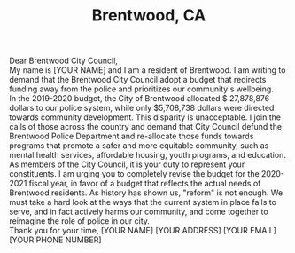 ---
title: "Brentwood, CA"
permalink: "/brentwood"
name: "Letter to Mayor and City Council"
city: "Brentwood"
state: "CA"
layout: "email"
recipients:
- CityAttorney@brentwoodca.gov
- CityClerk@brentwoodca.gov
- btaylor@brentwoodca.gov
- jbryant@brentwoodca.gov
- jrodriguez@brentwoodca.gov
- krarey@brentwoodca.gov
- cstaton@brentwoodca.gov
- CityCouncil@brentwoodca.gov
body: |-
  Dear Brentwood City Council,

  My name is [YOUR NAME] and I am a resident of Brentwood. I am writing to demand that the Brentwood City Council adopt a budget that redirects funding away from the police and prioritizes our community's wellbeing.

  In the 2019-2020 budget, the City of Brentwood allocated $ 27,878,876 dollars to our police system, while only $5,708,738 dollars were directed towards community development. This disparity is unacceptable. I join the calls of those across the country and demand that City Council defund the Brentwood Police Department and re-allocate those funds towards programs that promote a safer and more equitable community, such as mental health services, affordable housing, youth programs, and education.

  As members of the City Council, it is your duty to represent your constituents. I am urging you to completely revise the budget for the 2020-2021 fiscal year, in favor of a budget that reflects the actual needs of Brentwood residents. As history has shown us, "reform" is not enough. We must take a hard look at the ways that the current system in place fails to serve, and in fact actively harms our community, and come together to reimagine the role of police in our city.

  Thank you for your time,
  [YOUR NAME]
  [YOUR ADDRESS]
  [YOUR EMAIL]
  [YOUR PHONE NUMBER]
---